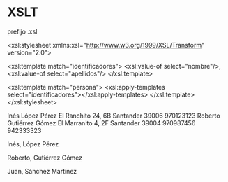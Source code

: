# XSLT

prefijo .xsl

<?xml version="1.0" encoding="UTF-8"?>

<xsl:stylesheet xmlns:xsl="http://www.w3.org/1999/XSL/Transform" version="2.0">

<xsl:template match="identificadores">
<xsl:value-of select="nombre"/>,
<xsl:value-of select="apellidos"/>
</xsl:template>

<xsl:template match="persona">
<xsl:apply-templates select="identificadores"></xsl:apply-templates>
</xsl:template>
</xsl:stylesheet>












<?xml version="1.0" encoding="iso-8859-1" standalone="yes"?>
<!DOCTYPE agenda>
<?xml-stylesheet type="text/xsl" href="./LMSGI_CONT_Ejemplo02.xsl"?>
<agenda>
<persona id="p01">
<identificadores>
<nombre>Inés</nombre>
<apellidos>López Pérez</apellidos>
</identificadores>
<direccion>
<calle>El Ranchito 24, 6B</calle>
<localidad>Santander</localidad>
<cp>39006</cp>
</direccion>

<telefonos>
<movil>970123123</movil>
</telefonos>
</persona>

<persona id="p02">
<identificadores>
<nombre>Roberto</nombre>
<apellidos>Gutiérrez Gómez</apellidos>
</identificadores>

<direccion>
<calle>El Marranito 4, 2F</calle>
<localidad>Santander</localidad>
<cp>39004</cp>
</direccion>

<telefonos>
<movil>970987456</movil>
<casa>942333323</casa>
</telefonos>
</persona>
</agenda>










<?xml version="1.0" encoding="utf-8"?>

Inés,
López Pérez

Roberto,
Gutiérrez Gómez

Juan,
Sánchez Martínez